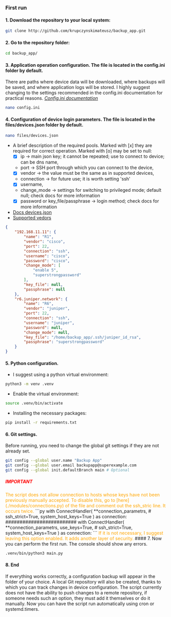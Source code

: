 ### First run

#### 1. Download the repository to your local system:

```bash
git clone http://github.com/krupczynskimateusz/backup_app.git
```
#### 2. Go to the repository folder:

```bash
cd backup_app/
```
#### 3. Application operation configuration. The file is located in the config.ini folder by default.
There are paths where device data will be downloaded, where backups will be saved, and where application logs will be stored.
I highly suggest changing to the settings recommended in the config.ini documentation for practical reasons.
*[Config.ini documentation](./docs/doc_config.md)*
```bash
nano config.ini
```

#### 4. Configuration of device login parameters. The file is located in the files/devices.json folder by default.
```bash
nano files/devices.json
```
 - A brief description of the required pools. Marked with [x] they are required for correct operation. Marked with [o] may be set to null:
   - [x] ip -> main json key; it cannot be repeated; use to connect to device; can be dns name,
   - port -> SSH port through which you can connect to the device,
   - [x] vendor -> the value must be the same as in supported devices,
   - connection -> for future use; it is worth setting 'ssh'
   - [x] username,
   - change_mode -> settings for switching to privileged mode; default null; check docs for more information
   - [x] password or key_file/passphrase -> login method; check docs for more information
- [Docs devices.json](./docs/doc_devices_file.md)
- [Supported vedors](./docs/supported_vendors.md)
  
```json
{
    "192.168.11.11": {
        "name": "R1",
        "vendor": "cisco",
        "port": 22,
        "connection": "ssh",
        "username": "cisco",
        "password": "cisco",
        "change_mode": [
            "enable 5",
            "superstrongpassword"
        ],
        "key_file": null,
        "passphrase": null
    },
    "r6.juniper.network": {
        "name": "R6",
        "vendor": "juniper",
        "port": 22,
        "connection": "ssh",
        "username": "juniper",
        "password": null,
        "change_mode": null,
        "key_file": "/home/backup_app/.ssh/juniper_id_rsa",
        "passphrase": "superstrongpassword"
    }
}
```

#### 5. Python configuration.
- I suggest using a python virtual environment:
```bash
python3 -m venv .venv
```
- Enable the virtual environment:
```bash
source .venv/bin/activate
```
- Installing the necessary packages:
```bash
pip install -r requirements.txt
```
#### 6. Git settings.
Before running, you need to change the global git settings if they are not already set.

```bash
git config --global user.name "Backup App"  
git config --global user.email backupapp@superexample.com 
git config --global init.defaultBranch main # Optional
```

##### <span style="color: red">IMPORTANT</span>
<span style="color: orange">
The script does not allow connection to hosts whose keys have not been previously manually accepted. To disable this, go to [here](./modules/connections.py) of the file and comment out the ssh_stric line. It occurs twice.
</span>
```py
with ConnectHandler(
    **connection_parametrs,
    # ssh_strict=True,
    system_host_keys=True
    ) as connection:
#########################
with ConnectHandler(
    **connection_parametrs,
    use_keys=True,
    # ssh_strict=True,
    system_host_keys=True
    ) as connection:
```
<span style="color: orange">
If it is not necessary, I suggest leaving this option enabled. It adds another layer of security.
</span>
#### 7. Now you can perform the first run. The console should show any errors.

```bash
.venv/bin/python3 main.py
```

#### 8. End
If everything works correctly, a configuration backup will appear in the folder of your choice. 
A local Git repository will also be created, thanks to which you can track changes in device configuration. 
The script currently does not have the ability to push changes to a remote repository, if someone needs such an option, they must add it themselves or do it manually.
Now you can have the script run automatically using cron or systemd.timers.

















